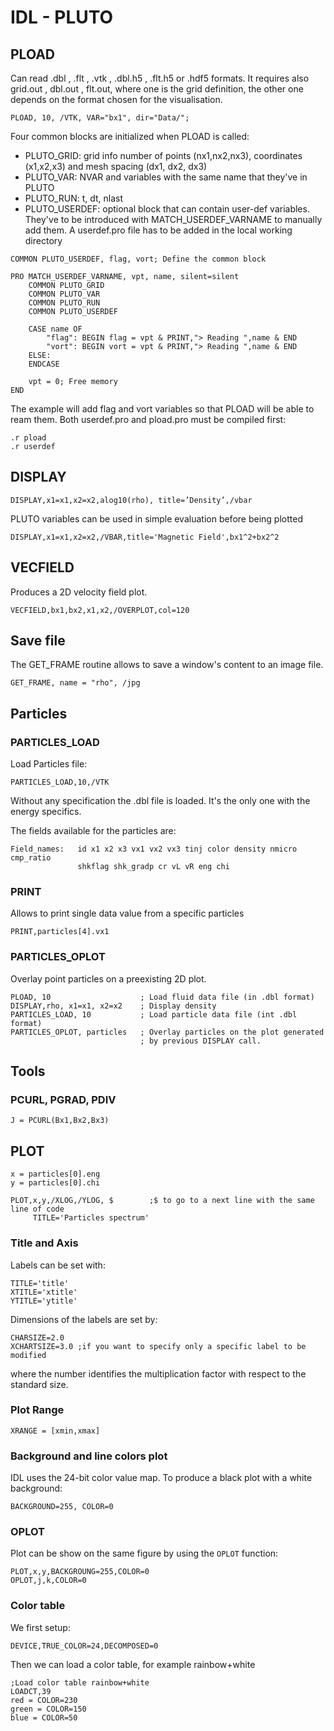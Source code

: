 # IDL - PLUTO

## PLOAD

Can read .dbl , .flt , .vtk , .dbl.h5 , .flt.h5 or .hdf5 formats. It requires also grid.out , dbl.out , flt.out, where one is the grid definition, the other one depends on the format chosen for the visualisation. 

```idl
PLOAD, 10, /VTK, VAR="bx1", dir="Data/";
```

Four common blocks are initialized when PLOAD is called:

- PLUTO_GRID: grid info number of points (nx1,nx2,nx3), coordinates (x1,x2,x3) and mesh spacing (dx1, dx2, dx3)
- PLUTO_VAR: NVAR and variables with the same name that they've in PLUTO
- PLUTO_RUN: t, dt, nlast
- PLUTO_USERDEF: optional block that can contain user-def variables. They've to be introduced with MATCH_USERDEF_VARNAME to manually add them. A userdef.pro file has to be added in the local working directory 

```idl
COMMON PLUTO_USERDEF, flag, vort; Define the common block

PRO MATCH_USERDEF_VARNAME, vpt, name, silent=silent
	COMMON PLUTO_GRID
	COMMON PLUTO_VAR
	COMMON PLUTO_RUN
	COMMON PLUTO_USERDEF

	CASE name OF
		"flag": BEGIN flag = vpt & PRINT,"> Reading ",name & END
		"vort": BEGIN vort = vpt & PRINT,"> Reading ",name & END
	ELSE:
	ENDCASE

	vpt = 0; Free memory
END
```

The example will add flag and vort variables so that PLOAD will be able to ream them. Both userdef.pro and pload.pro must be compiled first:

```idl
.r pload
.r userdef
```

## DISPLAY

```idl
DISPLAY,x1=x1,x2=x2,alog10(rho), title=’Density’,/vbar
```

PLUTO variables can be used in simple evaluation before being plotted

```idl
DISPLAY,x1=x1,x2=x2,/VBAR,title='Magnetic Field',bx1^2+bx2^2
```

## VECFIELD

Produces a 2D velocity field plot.

```idl
VECFIELD,bx1,bx2,x1,x2,/OVERPLOT,col=120
```

## Save file 

The GET_FRAME routine allows to save a window's content to an image file.

```idl
GET_FRAME, name = "rho", /jpg
```

## Particles

### PARTICLES_LOAD

Load Particles file:

```idl
PARTICLES_LOAD,10,/VTK
```

Without any specification the .dbl file is loaded. It's the only one with the energy specifics.

The fields available for the particles are:

```idl
Field_names:   id x1 x2 x3 vx1 vx2 vx3 tinj color density nmicro cmp_ratio
               shkflag shk_gradp cr vL vR eng chi
```

### PRINT

Allows to print single data value from a specific particles

```idl
PRINT,particles[4].vx1
```

### PARTICLES_OPLOT

Overlay point particles on a preexisting 2D plot.

```idl
PLOAD, 10                    ; Load fluid data file (in .dbl format)
DISPLAY,rho, x1=x1, x2=x2    ; Display density
PARTICLES_LOAD, 10           ; Load particle data file (int .dbl format)
PARTICLES_OPLOT, particles   ; Overlay particles on the plot generated
                             ; by previous DISPLAY call.
```

## Tools

### PCURL, PGRAD, PDIV

```idl
J = PCURL(Bx1,Bx2,Bx3)
```

## PLOT

```idl
x = particles[0].eng
y = particles[0].chi

PLOT,x,y,/XLOG,/YLOG, $        ;$ to go to a next line with the same line of code
     TITLE='Particles spectrum'
```

### Title and Axis

Labels can be set with:

```idl
TITLE='title'
XTITLE='xtitle'
YTITLE='ytitle'
```

Dimensions of the labels are set by:

```idl
CHARSIZE=2.0
XCHARTSIZE=3.0 ;if you want to specify only a specific label to be modified
```

where the number identifies the multiplication factor with respect to the standard size.

### Plot Range

```idl
XRANGE = [xmin,xmax]
```

### Background and line colors plot

IDL uses the 24-bit color value map. To produce a black plot with a white background:

```idl
BACKGROUND=255, COLOR=0
```

### OPLOT

Plot can be show on the same figure by using the `OPLOT` function:

```idl
PLOT,x,y,BACKGROUNG=255,COLOR=0
OPLOT,j,k,COLOR=0
```

### Color table

We first setup:

```idl
DEVICE,TRUE_COLOR=24,DECOMPOSED=0
```

Then we can load a color table, for example rainbow+white

```idl
;Load color table rainbow+white
LOADCT,39
red = COLOR=230
green = COLOR=150
blue = COLOR=50
```

